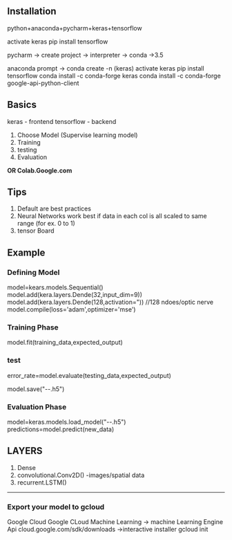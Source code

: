 ## Installation

python+anaconda+pycharm+keras+tensorflow

activate keras
pip install tensorflow

pycharm -> create project -> interpreter -> conda ->3.5

anaconda prompt ->
conda create -n (keras)
activate keras
pip install tensorflow
conda install -c conda-forge keras
conda install -c conda-forge google-api-python-client

## Basics

keras - frontend
tensorflow - backend

1. Choose Model (Supervise learning model)
2. Training
3. testing
4. Evaluation

**OR Colab.Google.com**

## Tips

1. Default are best practices
2. Neural Networks work best if data in each col is all scaled to same range (for ex. 0 to 1)
3. tensor Board

## Example

### Defining Model

model=kears.models.Sequential()
model.add(kera.layers.Dende(32,input_dim=9))
model.add(kera.layers.Dende(128,activation=")) //128 ndoes/optic nerve
model.compile(loss='adam',optimizer='mse')

### Training Phase

model.fit(training_data,expected_output)

### test

error_rate=model.evaluate(testing_data,expected_output)

model.save("--.h5")

### Evaluation Phase

model=keras.models.load_model("--.h5")
predictions=model.predict(new_data)

## LAYERS

1. Dense
2. convolutional.Conv2D() -images/spatial data
3. recurrent.LSTM()

---

### Export your model to gcloud

Google Cloud
Google CLoud Machine Learning -> machine Learning Engine Api
cloud.google.com/sdk/downloads ->interactive installer
gcloud init
